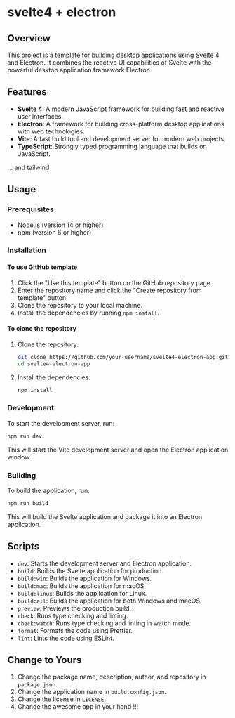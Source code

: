 # svelte4 + electron

## Overview

This project is a template for building desktop applications using Svelte 4 and Electron. It combines the reactive UI capabilities of Svelte with the powerful desktop application framework Electron.

## Features

- **Svelte 4**: A modern JavaScript framework for building fast and reactive user interfaces.
- **Electron**: A framework for building cross-platform desktop applications with web technologies.
- **Vite**: A fast build tool and development server for modern web projects.
- **TypeScript**: Strongly typed programming language that builds on JavaScript.

... and tailwind

## Usage

### Prerequisites

- Node.js (version 14 or higher)
- npm (version 6 or higher)

### Installation

#### To use GitHub template

1. Click the "Use this template" button on the GitHub repository page.
2. Enter the repository name and click the "Create repository from template" button.
3. Clone the repository to your local machine.
4. Install the dependencies by running `npm install`.

#### To clone the repository

1. Clone the repository:
   ```sh
   git clone https://github.com/your-username/svelte4-electron-app.git
   cd svelte4-electron-app
    ```

2. Install the dependencies:
   ```sh
   npm install
   ```

### Development

To start the development server, run:
```sh
npm run dev
```

This will start the Vite development server and open the Electron application window.

### Building

To build the application, run:
```sh
npm run build
```

This will build the Svelte application and package it into an Electron application.

## Scripts

* `dev`: Starts the development server and Electron application.
* `build`: Builds the Svelte application for production.
* `build:win`: Builds the application for Windows.
* `build:mac`: Builds the application for macOS.
* `build:linux`: Builds the application for Linux.
* `build:all`: Builds the application for both Windows and macOS.
* `preview`: Previews the production build.
* `check`: Runs type checking and linting.
* `check:watch`: Runs type checking and linting in watch mode.
* `format`: Formats the code using Prettier.
* `lint`: Lints the code using ESLint.

## Change to Yours

1. Change the package name, description, author, and repository in `package.json`.
2. Change the application name in `build.config.json`.
3. Change the license in `LICENSE`.
4. Change the awesome app in your hand !!!